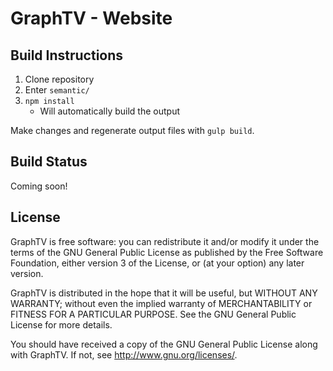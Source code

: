 # GraphTV - Website

## Build Instructions

1. Clone repository
2. Enter `semantic/`
3. `npm install`
	* Will automatically build the output

Make changes and regenerate output files with `gulp build`.

## Build Status

Coming soon!

## License

GraphTV is free software: you can redistribute it and/or modify it under the terms of the GNU General Public License as published by the Free Software Foundation, either version 3 of the License, or (at your option) any later version.

GraphTV is distributed in the hope that it will be useful, but WITHOUT ANY WARRANTY; without even the implied warranty of MERCHANTABILITY or FITNESS FOR A PARTICULAR PURPOSE.  See the GNU General Public License for more details.

You should have received a copy of the GNU General Public License along with GraphTV.  If not, see <http://www.gnu.org/licenses/>.
